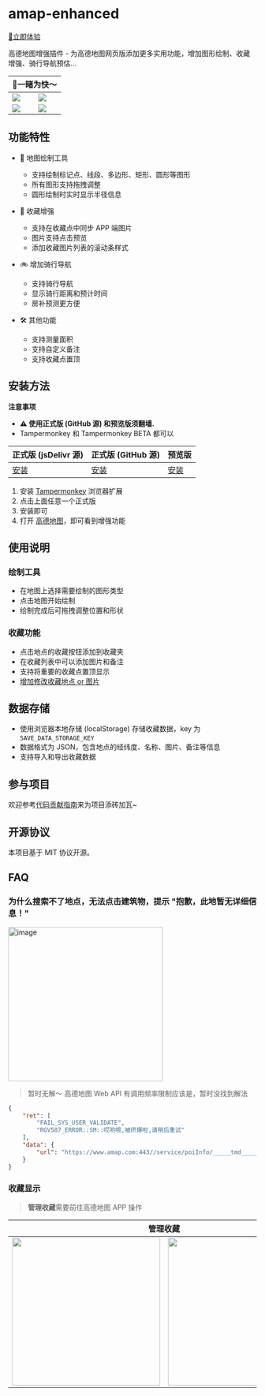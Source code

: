 # amap-enhanced

[🚀立即体验](https://github.com/eric-gitta-moore/amap-enhanced/raw/main/src/amap.user.js)

高德地图增强插件 - 为高德地图网页版添加更多实用功能，增加图形绘制、收藏增强、骑行导航预估...

<table>
  <thead>
    <tr>
      <th align=center colspan=2><b>🧐一睹为快～</b></th>
    </tr>
  </thead>
  <tbody>
    <tr>
      <td><img src="https://github.com/user-attachments/assets/0056a13c-d3b2-4cd5-93a4-9fa53025da0a" /></td>
      <td><img src="https://github.com/user-attachments/assets/96924455-9af8-413b-a811-e1065229dc11" /></td>
    </tr>
    <tr>
      <td><img src="https://github.com/user-attachments/assets/e5c38086-cfba-4887-bc2c-3115bdbe2167" /></td>
      <td><img src="https://github.com/user-attachments/assets/2b051984-d5a5-40f3-89c8-532c3a79f0fa" /></td>
    </tr>
  </tbody>
</table>


## 功能特性

- 🎨 地图绘制工具
  - 支持绘制标记点、线段、多边形、矩形、圆形等图形
  - 所有图形支持拖拽调整
  - 圆形绘制时实时显示半径信息

- 📸 收藏增强
  - 支持在收藏点中同步 APP 端图片
  - 图片支持点击预览
  - 添加收藏图片列表的滚动条样式

- 🚲 增加骑行导航
  - 支持骑行导航
  - 显示骑行距离和预计时间
  - 房补预测更方便

- 🛠 其他功能
  - 支持测量面积
  - 支持自定义备注
  - 支持收藏点置顶

## 安装方法

**注意事项**
- **⚠ 使用正式版 (GitHub 源) 和预览版须翻墙.**
- Tampermonkey 和 Tampermonkey BETA 都可以

| 正式版 (jsDelivr 源)          | 正式版 (GitHub 源)                                 | 预览版                                            |
| ---------------------------- | ------------------------------------------------ | ------------------------------------------------ |
| [安装](https://cdn.jsdelivr.net/gh/eric-gitta-moore/amap-enhanced@main/src/amap.user.js) | [安装](https://raw.githubusercontent.com/eric-gitta-moore/amap-enhanced/main/src/amap.user.js) | [安装](https://raw.githubusercontent.com/eric-gitta-moore/amap-enhanced/main/src/amap.user.js) |


1. 安装 [Tampermonkey](https://chromewebstore.google.com/detail/tampermonkey-beta/gcalenpjmijncebpfijmoaglllgpjagf) 浏览器扩展
2. 点击上面任意一个正式版
3. 安装即可
4. 打开 [高德地图](https://www.amap.com/)，即可看到增强功能

## 使用说明

### 绘制工具

- 在地图上选择需要绘制的图形类型
- 点击地图开始绘制
- 绘制完成后可拖拽调整位置和形状

### 收藏功能

- 点击地点的收藏按钮添加到收藏夹
- 在收藏列表中可以添加图片和备注
- 支持将重要的收藏点置顶显示
- [增加修改收藏地点 or 图片](#收藏显示)


## 数据存储
- 使用浏览器本地存储 (localStorage) 存储收藏数据，key 为 `SAVE_DATA_STORAGE_KEY`
- 数据格式为 JSON，包含地点的经纬度、名称、图片、备注等信息
- 支持导入和导出收藏数据

## 参与项目
欢迎参考[代码贡献指南](CONTRIBUTING.md)来为项目添砖加瓦~

## 开源协议

本项目基于 MIT 协议开源。

## FAQ
### 为什么搜索不了地点，无法点击建筑物，提示 "抱歉，此地暂无详细信息！"
<img width="313" alt="image" src="https://github.com/user-attachments/assets/a9955a6e-bc29-4857-824a-fb4409081e1b" />

> 暂时无解～ 高德地图 Web API 有调用频率限制应该是，暂时没找到解法
```json
{
    "ret": [
        "FAIL_SYS_USER_VALIDATE",
        "RGV587_ERROR::SM::哎哟喂,被挤爆啦,请稍后重试"
    ],
    "data": {
        "url": "https://www.amap.com:443//service/poiInfo/_____tmd_____/punish?x5secdata=xxx&x5step=2&action=captcha&pureCaptcha="
    }
}
```

### 收藏显示
> **管理收藏**需要前往高德地图 APP 操作

<table>
  <thead>
    <tr>
      <th align=center colspan=2><b>管理收藏</b></th>
    </tr>
  </thead>
  <tbody>
    <tr>
      <td><img style="width: 300px;" src="https://github.com/user-attachments/assets/156b45ea-bde6-4a7c-9d69-4d43a27a461a" /></td>
      <td><img style="width: 300px;" src="https://github.com/user-attachments/assets/58033b34-1d2e-4328-9075-3afa4bb32613" /></td>
    </tr>
  </tbody>
</table>
